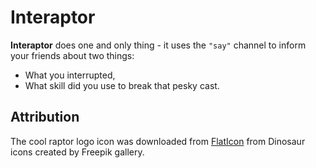 # Interaptor

**Interaptor** does one and only thing - it uses the `"say"` channel to inform your friends about two things:

- What you interrupted,
- What skill did you use to break that pesky cast.

## Attribution

The cool raptor logo icon was downloaded from [FlatIcon](https://www.flaticon.com/) from Dinosaur icons created by Freepik gallery.